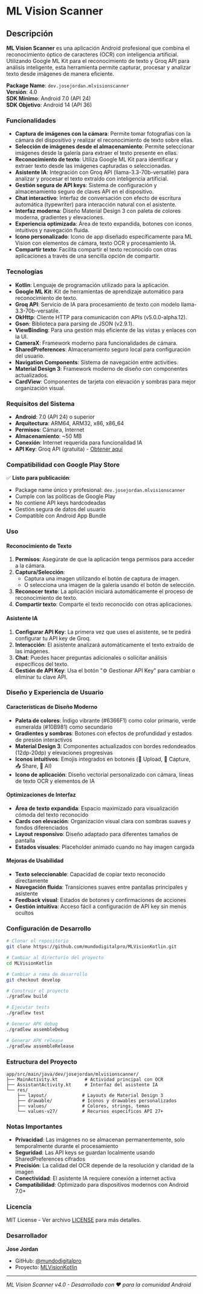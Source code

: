 # ML Vision Scanner

## Descripción

**ML Vision Scanner** es una aplicación Android profesional que combina el reconocimiento óptico de caracteres (OCR) con inteligencia artificial. Utilizando Google ML Kit para el reconocimiento de texto y Groq API para análisis inteligente, esta herramienta permite capturar, procesar y analizar texto desde imágenes de manera eficiente.

**Package Name**: `dev.josejordan.mlvisionscanner`  
**Versión**: 4.0  
**SDK Mínimo**: Android 7.0 (API 24)  
**SDK Objetivo**: Android 14 (API 36)

### Funcionalidades

- **Captura de imágenes con la cámara**: Permite tomar fotografías con la cámara del dispositivo y realizar el reconocimiento de texto sobre ellas.
- **Selección de imágenes desde el almacenamiento**: Permite seleccionar imágenes desde la galería para extraer el texto presente en ellas.
- **Reconocimiento de texto**: Utiliza Google ML Kit para identificar y extraer texto desde las imágenes capturadas o seleccionadas.
- **Asistente IA**: Integración con Groq API (llama-3.3-70b-versatile) para analizar y procesar el texto extraído con inteligencia artificial.
- **Gestión segura de API keys**: Sistema de configuración y almacenamiento seguro de claves API en el dispositivo.
- **Chat interactivo**: Interfaz de conversación con efecto de escritura automática (typewriter) para interacción natural con el asistente.
- **Interfaz moderna**: Diseño Material Design 3 con paleta de colores moderna, gradientes y elevaciones.
- **Experiencia optimizada**: Área de texto expandida, botones con iconos intuitivos y navegación fluida.
- **Icono personalizado**: Icono de app diseñado específicamente para ML Vision con elementos de cámara, texto OCR y procesamiento IA.
- **Compartir texto**: Facilita compartir el texto reconocido con otras aplicaciones a través de una sencilla opción de compartir.

### Tecnologías

- **Kotlin**: Lenguaje de programación utilizado para la aplicación.
- **Google ML Kit**: Kit de herramientas de aprendizaje automático para reconocimiento de texto.
- **Groq API**: Servicio de IA para procesamiento de texto con modelo llama-3.3-70b-versatile.
- **OkHttp**: Cliente HTTP para comunicación con APIs (v5.0.0-alpha.12).
- **Gson**: Biblioteca para parsing de JSON (v2.9.1).
- **ViewBinding**: Para una gestión más eficiente de las vistas y enlaces con la UI.
- **CameraX**: Framework moderno para funcionalidades de cámara.
- **SharedPreferences**: Almacenamiento seguro local para configuración del usuario.
- **Navigation Components**: Sistema de navegación entre activities.
- **Material Design 3**: Framework moderno de diseño con componentes actualizados.
- **CardView**: Componentes de tarjeta con elevación y sombras para mejor organización visual.

### Requisitos del Sistema

- **Android**: 7.0 (API 24) o superior
- **Arquitectura**: ARM64, ARM32, x86, x86_64
- **Permisos**: Cámara, Internet
- **Almacenamiento**: ~50 MB
- **Conexión**: Internet requerida para funcionalidad IA
- **API Key**: Groq API (gratuita) - [Obtener aquí](https://console.groq.com/keys)

### Compatibilidad con Google Play Store

✅ **Listo para publicación**:
- Package name único y profesional: `dev.josejordan.mlvisionscanner`
- Cumple con las políticas de Google Play
- No contiene API keys hardcodeadas
- Gestión segura de datos del usuario
- Compatible con Android App Bundle

### Uso

#### Reconocimiento de Texto
1. **Permisos**: Asegúrate de que la aplicación tenga permisos para acceder a la cámara.
2. **Captura/Selección**:
    - Captura una imagen utilizando el botón de captura de imagen.
    - O selecciona una imagen de la galería usando el botón de selección.
3. **Reconocer texto**: La aplicación iniciará automáticamente el proceso de reconocimiento de texto.
4. **Compartir texto**: Comparte el texto reconocido con otras aplicaciones.

#### Asistente IA
1. **Configurar API Key**: La primera vez que uses el asistente, se te pedirá configurar tu API key de Groq.
2. **Interacción**: El asistente analizará automáticamente el texto extraído de las imágenes.
3. **Chat**: Puedes hacer preguntas adicionales o solicitar análisis específicos del texto.
4. **Gestión de API Key**: Usa el botón "⚙️ Gestionar API Key" para cambiar o eliminar tu clave API.

### Diseño y Experiencia de Usuario

#### Características de Diseño Moderno
- **Paleta de colores**: Índigo vibrante (#6366F1) como color primario, verde esmeralda (#10B981) como secundario
- **Gradientes y sombras**: Botones con efectos de profundidad y estados de presión interactivos  
- **Material Design 3**: Componentes actualizados con bordes redondeados (12dp-20dp) y elevaciones progresivas
- **Iconos intuitivos**: Emojis integrados en botones (📁 Upload, 📸 Capture, 📤 Share, 🤖 AI)
- **Icono de aplicación**: Diseño vectorial personalizado con cámara, líneas de texto OCR y elementos de IA

#### Optimizaciones de Interfaz
- **Área de texto expandida**: Espacio maximizado para visualización cómoda del texto reconocido
- **Cards con elevación**: Organización visual clara con sombras suaves y fondos diferenciados
- **Layout responsivo**: Diseño adaptado para diferentes tamaños de pantalla
- **Estados visuales**: Placeholder animado cuando no hay imagen cargada

#### Mejoras de Usabilidad
- **Texto seleccionable**: Capacidad de copiar texto reconocido directamente
- **Navegación fluida**: Transiciones suaves entre pantallas principales y asistente
- **Feedback visual**: Estados de botones y confirmaciones de acciones
- **Gestión intuitiva**: Acceso fácil a configuración de API key sin menús ocultos

### Configuración de Desarrollo

```bash
# Clonar el repositorio
git clone https://github.com/mundodigitalpro/MLVisionKotlin.git

# Cambiar al directorio del proyecto
cd MLVisionKotlin

# Cambiar a rama de desarrollo
git checkout develop

# Construir el proyecto
./gradlew build

# Ejecutar tests
./gradlew test

# Generar APK debug
./gradlew assembleDebug

# Generar APK release
./gradlew assembleRelease
```

### Estructura del Proyecto

```
app/src/main/java/dev/josejordan/mlvisionscanner/
├── MainActivity.kt          # Actividad principal con OCR
├── AssistantActivity.kt     # Interfaz del asistente IA
└── res/
    ├── layout/             # Layouts de Material Design 3
    ├── drawable/           # Iconos y drawables personalizados
    ├── values/             # Colores, strings, temas
    └── values-v27/         # Recursos específicos API 27+
```

### Notas Importantes

- **Privacidad**: Las imágenes no se almacenan permanentemente, solo temporalmente durante el procesamiento
- **Seguridad**: Las API keys se guardan localmente usando SharedPreferences cifrados
- **Precisión**: La calidad del OCR depende de la resolución y claridad de la imagen
- **Conectividad**: El asistente IA requiere conexión a internet activa
- **Compatibilidad**: Optimizado para dispositivos modernos con Android 7.0+

### Licencia

MIT License - Ver archivo [LICENSE](./LICENSE) para más detalles.

### Desarrollador

**Jose Jordan**  
- GitHub: [@mundodigitalpro](https://github.com/mundodigitalpro)
- Proyecto: [MLVisionKotlin](https://github.com/mundodigitalpro/MLVisionKotlin)

---

*ML Vision Scanner v4.0 - Desarrollado con ❤️ para la comunidad Android*
